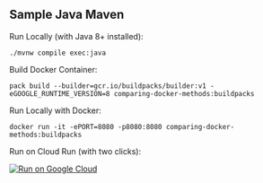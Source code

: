 Sample Java Maven
-----------------

Run Locally (with Java 8+ installed):
```
./mvnw compile exec:java
```

Build Docker Container:
```
pack build --builder=gcr.io/buildpacks/builder:v1 -eGOOGLE_RUNTIME_VERSION=8 comparing-docker-methods:buildpacks
```

Run Locally with Docker:
```
docker run -it -ePORT=8080 -p8080:8080 comparing-docker-methods:buildpacks
```

Run on Cloud Run (with two clicks):

[![Run on Google Cloud](https://deploy.cloud.run/button.svg)](https://deploy.cloud.run)
